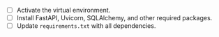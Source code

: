 - [ ] Activate the virtual environment.
- [ ] Install FastAPI, Uvicorn, SQLAlchemy, and other required packages.
- [ ] Update `requirements.txt` with all dependencies.